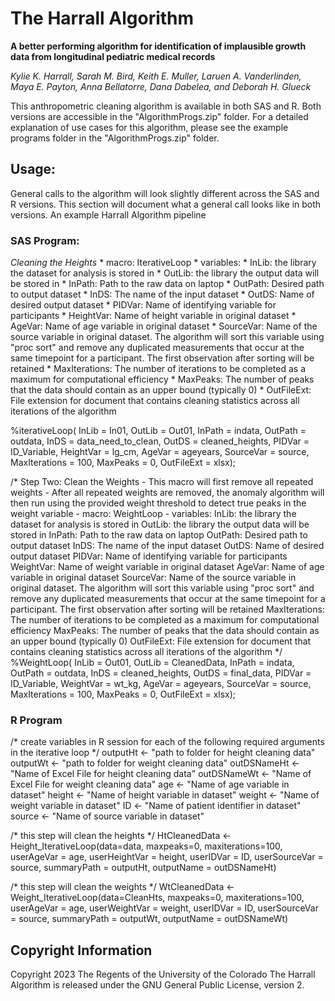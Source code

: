 # The Harrall Algorithm

**A better performing algorithm for identification of implausible growth data from longitudinal pediatric medical records**

*Kylie K. Harrall, Sarah M. Bird, Keith E. Muller, Laruen A. Vanderlinden, Maya E. Payton, Anna Bellatorre, Dana Dabelea, and Deborah H. Glueck*

This anthropometric cleaning algorithm is available in both SAS and R. Both versions are accessible in the "AlgorithmProgs.zip" folder. For a detailed explanation of use cases for this algorithm, please see the example programs folder in the "AlgorithmProgs.zip" folder.


## Usage:

General calls to the algorithm will look slightly different across the SAS and R versions. This section will document what a general call looks like in both versions. An example Harrall Algorithm pipeline

### SAS Program:

*Cleaning the Heights*
        * macro: IterativeLoop
              * variables: 
                          * InLib: the library the dataset for analysis is stored in
                          * OutLib: the library the output data will be stored in
                          * InPath: Path to the raw data on laptop
                          * OutPath: Desired path to output dataset
                          * InDS: The name of the input dataset
                          * OutDS: Name of desired output dataset
                          * PIDVar: Name of identifying variable for participants
                          * HeightVar: Name of height variable in original dataset
                          * AgeVar: Name of age variable in original dataset
                          * SourceVar: Name of the source variable in original dataset. The algorithm will sort this variable using "proc sort" and remove any duplicated measurements that occur at the same timepoint for a participant. The first observation after sorting will be retained
                          * MaxIterations: The number of iterations to be completed as a maximum for computational efficiency
                          * MaxPeaks: The number of peaks that the data should contain as an upper bound (typically 0)
                          * OutFileExt: File extension for document that contains cleaning statistics across all iterations of the algorithm

%iterativeLoop( InLib         = In01,
                OutLib        = Out01,
                InPath        = indata,
                OutPath       = outdata,
                InDS          = data_need_to_clean,
                OutDS         = cleaned_heights,
                PIDVar        = ID_Variable,
                HeightVar     = lg_cm,
                AgeVar        = ageyears,
                SourceVar     = source,
                MaxIterations = 100,
                MaxPeaks      = 0,
                OutFileExt    = xlsx);


 /* Step Two: Clean the Weights 
        - This macro will first remove all repeated weights
            - After all repeated weights are removed, the anomaly algorithm will then run using the provided
              weight threshold to detect true peaks in the weight variable
        - macro: WeightLoop
              - variables: 
                          InLib: the library the dataset for analysis is stored in
                          OutLib: the library the output data will be stored in
                          InPath: Path to the raw data on laptop
                          OutPath: Desired path to output dataset
                          InDS: The name of the input dataset
                          OutDS: Name of desired output dataset
                          PIDVar: Name of identifying variable for participants
                          WeightVar: Name of weight variable in original dataset
                          AgeVar: Name of age variable in original dataset
                          SourceVar: Name of the source variable in original dataset. The algorithm will sort this variable using "proc sort" and remove
                                        any duplicated measurements that occur at the same timepoint for a participant. The first observation after sorting
                                        will be retained
                          MaxIterations: The number of iterations to be completed as a maximum for computational efficiency
                          MaxPeaks: The number of peaks that the data should contain as an upper bound (typically 0)
                          OutFileExt: File extension for document that contains cleaning statistics across all iterations of the algorithm
*/
%WeightLoop( InLib            = Out01,
                OutLib        = CleanedData,
                InPath        = indata,
                OutPath       = outdata,
                InDS          = cleaned_heights,
                OutDS         = final_data,
                PIDVar        = ID_Variable,
                WeightVar     = wt_kg,
                AgeVar        = ageyears,
                SourceVar     = source,
                MaxIterations = 100,
                MaxPeaks      = 0,
                OutFileExt    = xlsx);               


### R Program

/* create variables in R session for each of the following required arguments in 
        the iterative loop */
outputHt    <- "path to folder for height cleaning data"
outputWt    <- "path to folder for weight cleaning data"
outDSNameHt <- "Name of Excel File for height cleaning data"
outDSNameWt <- "Name of Excel File for weight cleaning data"
age         <- "Name of age variable in dataset"
height      <- "Name of height variable in dataset"
weight      <- "Name of weight variable in dataset"
ID          <- "Name of patient identifier in dataset"
source      <- "Name of source variable in dataset"

/* this step will clean the heights */
HtCleanedData <- Height_IterativeLoop(data=data, maxpeaks=0, maxiterations=100,
                                      userAgeVar = age, userHeightVar = height, 
                                      userIDVar = ID, userSourceVar = source,
                                      summaryPath = outputHt, outputName = outDSNameHt)

/* this step will clean the weights */
WtCleanedData <- Weight_IterativeLoop(data=CleanHts, maxpeaks=0, maxiterations=100,
                                      userAgeVar = age, userWeightVar = weight, 
                                      userIDVar = ID, userSourceVar = source,
                                      summaryPath = outputWt, outputName = outDSNameWt)






## Copyright Information 
Copyright 2023 The Regents of the University of the Colorado
The Harrall Algorithm is released under the GNU General Public License, version 2.




